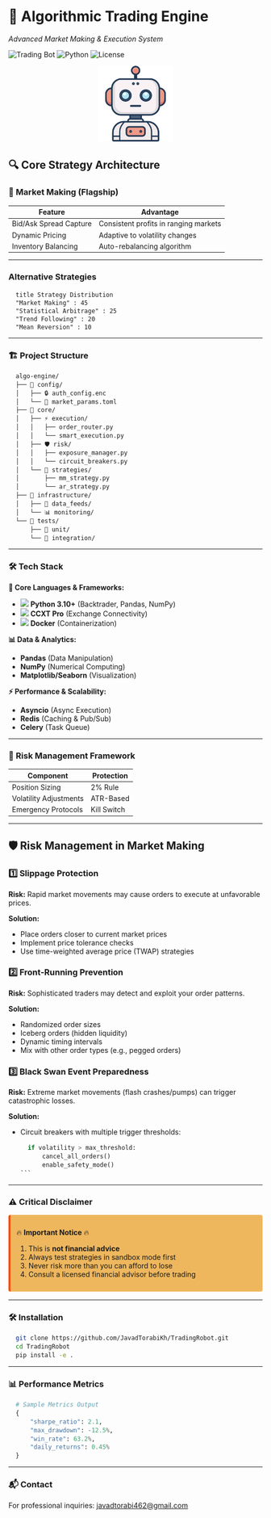 # 🚀 Algorithmic Trading Engine 
*Advanced Market Making & Execution System*

![Trading Bot](https://img.shields.io/badge/Status-Alpha-yellow) 
![Python](https://img.shields.io/badge/Python-3.10%2B-blue)
![License](https://img.shields.io/badge/License-MIT-green)

<div align="center">
  <img src="./static/robot-bot-icon.png" width="150" alt="Bot Icon">
</div>

## 🔍 Core Strategy Architecture

### 🎯 Market Making (Flagship)
| Feature | Advantage |
|---------|-----------|
| Bid/Ask Spread Capture | Consistent profits in ranging markets |
| Dynamic Pricing | Adaptive to volatility changes |
| Inventory Balancing | Auto-rebalancing algorithm |

---

### Alternative Strategies
```mermaidpie
  title Strategy Distribution
  "Market Making" : 45
  "Statistical Arbitrage" : 25
  "Trend Following" : 20
  "Mean Reversion" : 10
```

---

### 🏗 Project Structure

```bash
  algo-engine/
  ├── 📂 config/
  │   ├── 🔒 auth_config.enc
  │   └── 📄 market_params.toml
  ├── 📂 core/
  │   ├── ⚡ execution/
  │   │   ├── order_router.py
  │   │   └── smart_execution.py
  │   ├── 🛡️ risk/
  │   │   ├── exposure_manager.py
  │   │   └── circuit_breakers.py
  │   └── 🧠 strategies/
  │       ├── mm_strategy.py
  │       └── ar_strategy.py
  ├── 📂 infrastructure/
  │   ├── 📡 data_feeds/
  │   └── 📊 monitoring/
  └── 📂 tests/
      ├── 🧪 unit/
      └── 🧩 integration/
```

---

### 🛠 Tech Stack  

**🧠 Core Languages & Frameworks:**  
- <img src="https://img.icons8.com/color/48/000000/python.png" width="16"/> **Python 3.10+** (Backtrader, Pandas, NumPy)  
- <img src="https://img.icons8.com/color/48/000000/javascript.png" width="16"/> **CCXT Pro** (Exchange Connectivity)  
- <img src="https://img.icons8.com/color/48/000000/docker.png" width="16"/> **Docker** (Containerization)  

**📊 Data & Analytics:**  
- **Pandas** (Data Manipulation)  
- **NumPy** (Numerical Computing)  
- **Matplotlib/Seaborn** (Visualization)  

**⚡ Performance & Scalability:**  
- **Asyncio** (Async Execution)  
- **Redis** (Caching & Pub/Sub)  
- **Celery** (Task Queue)  


---

### 🚦 Risk Management Framework

| Component | Protection |
|---------|---------|
| Position Sizing    | 2% Rule   |
| Volatility Adjustments    | ATR-Based   |
| Emergency Protocols    |  Kill Switch   |

---

## 🛡️ Risk Management in Market Making

### 1️⃣ Slippage Protection
**Risk:** Rapid market movements may cause orders to execute at unfavorable prices.

**Solution:** 
- Place orders closer to current market prices
- Implement price tolerance checks
- Use time-weighted average price (TWAP) strategies

### 2️⃣ Front-Running Prevention
**Risk:** Sophisticated traders may detect and exploit your order patterns.

**Solution:**
- Randomized order sizes
- Iceberg orders (hidden liquidity)
- Dynamic timing intervals
- Mix with other order types (e.g., pegged orders)

### 3️⃣ Black Swan Event Preparedness
**Risk:** Extreme market movements (flash crashes/pumps) can trigger catastrophic losses.

**Solution:**
- Circuit breakers with multiple trigger thresholds:
  ```python
    if volatility > max_threshold:
        cancel_all_orders()
        enable_safety_mode()
  ‍‍```

---

### ⚠️ Critical Disclaimer

<div style="background-color: #eeb75eff; border-left: 4px solid #ff4800ff; padding: 12px; margin: 16px 0; border-radius: 4px;">

🔥 **Important Notice** 🔥

1. This is **not financial advice**
2. Always test strategies in sandbox mode first
3. Never risk more than you can afford to lose
4. Consult a licensed financial advisor before trading

</div>

---

### 🛠 Installation
```bash
  git clone https://github.com/JavadTorabiKh/TradingRobot.git
  cd TradingRobot
  pip install -e .
```
---

### 📊 Performance Metrics
```python
  # Sample Metrics Output
  {
      "sharpe_ratio": 2.1,
      "max_drawdown": -12.5%,
      "win_rate": 63.2%,
      "daily_returns": 0.45% 
  }
```
---

### 📬 Contact
For professional inquiries:
javadtorabi462@gmail.com
